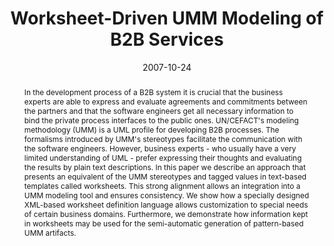 ---
abstract: In the development process of a B2B system it is crucial that the business
  experts are able to express and evaluate agreements and commitments between the
  partners and that the software engineers get all necessary information to bind the
  private process interfaces to the public ones. UN/CEFACT's modeling methodology
  (UMM) is a UML profile for developing B2B processes. The formalisms introduced by
  UMM's stereotypes facilitate the communication with the software engineers. However,
  business experts - who usually have a very limited understanding of UML - prefer
  expressing their thoughts and evaluating the results by plain text descriptions.
  In this paper we describe an approach that presents an equivalent of the UMM stereotypes
  and tagged values in text-based templates called worksheets. This strong alignment
  allows an integration into a UMM modeling tool and ensures consistency. We show
  how a specially designed XML-based worksheet definition language allows customization
  to special needs of certain business domains. Furthermore, we demonstrate how information
  kept in worksheets may be used for the semi-automatic generation of pattern-based
  UMM artifacts.
authors:
- Christian Huemer
- Philipp Liegl
- Rainer Schuster
- Marco Zapletal
date: '2007-10-24'
featured: false
links:
- name: Publik
  url: https://publik.tuwien.ac.at/showentry.php?ID=141392&lang=2
publication_types:
- '1'
publishDate: '2007-10-24'
specifics: 'Vortrag: 2007 IEEE International Conference on e-Business Engineering
  (ICEBE 2007), Hong Kong, China; 24.10.2007 - 26.10.2007; in: "e-Business Engineering,
  2007. ICEBE 2007. IEEE International Conference on", IEEE Computer Society, (2007),
  ISBN: 978-0-7695-3003-1; S. 30 - 38.'
title: Worksheet-Driven UMM Modeling of B2B Services
url_pdf: http://publik.tuwien.ac.at/files/pub-inf_5007.pdf
---